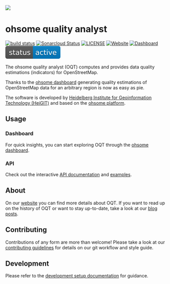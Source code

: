 ![](docs/img/oqt_logo.png)

# ohsome quality analyst

[![build status](https://jenkins.ohsome.org/buildStatus/icon?job=ohsome-quality-analyst/main)](https://jenkins.ohsome.org/blue/organizations/jenkins/ohsome-quality-analyst/activity/?branch=main)
[![Sonarcloud Status](https://sonarcloud.io/api/project_badges/measure?project=ohsome-quality-analyst&metric=alert_status)](https://sonarcloud.io/dashboard?id=ohsome-quality-analyst)
[![LICENSE](https://img.shields.io/badge/license-AGPL--v3-orange)](LICENSE.txt)
[![Website](https://img.shields.io/website?url=https%3A%2F%2Foqt.ohsome.org)](https://oqt.ohsome.org)
[![Dashboard](https://img.shields.io/website?url=https%3A%2F%2Fdashboard.ohsome.org&label=dashboard)](https://dashboard.ohsome.org)
[![status: active](https://github.com/GIScience/badges/raw/master/status/active.svg)](https://github.com/GIScience/badges#active)

The ohsome quality analyst (OQT) computes and provides data quality estimations (indicators) for OpenStreetMap.

Thanks to the [ohsome dashboard](https://dashboard.ohsome.org) generating quality estimations of OpenStreetMap data for an arbitrary region is now as easy as pie.

The software is developed by [Heidelberg Institute for Geoinformation Technology (HeiGIT)](https://heigit.org/) and based on the [ohsome platform](https://heigit.org/big-spatial-data-analytics-en/ohsome/).

## Usage

### Dashboard

For quick insights, you can start exploring OQT through the [ohsome dashboard](https://dashboard.ohsome.org).

### API

Check out the interactive [API documentation](https://oqt.ohsome.org/api/docs) and [examples](https://github.com/GIScience/oqt-examples).

## About

On our [website](https://oqt.ohsome.org) you can find more details about OQT. If you want to read up on the history of OQT or want to stay up-to-date, take a look at our [blog posts](https://heigit.org/tag/oqt-en).

## Contributing

Contributions of any form are more than welcome! Please take a look at our [contributing
guidelines](CONTRIBUTING.md) for details on our git workflow and style guide.

## Development

Please refer to the [development setup documentation](/docs/development_setup.md) for guidance.
